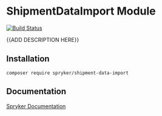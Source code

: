 # ShipmentDataImport Module
[![Build Status](https://travis-ci.org/spryker/shipment-data-import.svg)](https://travis-ci.org/spryker/shipment-data-import)

{{ADD DESCRIPTION HERE}}

## Installation

```
composer require spryker/shipment-data-import
```

## Documentation

[Spryker Documentation](https://documentation.spryker.com/module_guide/overview.htm)
